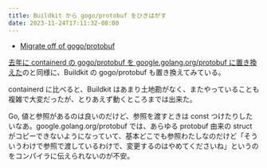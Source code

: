 ```yaml
---
title: Buildkit から gogo/protobuf をひきはがす
date: 2023-11-24T17:11:32-08:00
---
```


* [Migrate off of gogo/protobuf](https://github.com/moby/buildkit/pull/4422)

[去年に containerd の gogo/protobuf を google.golang.org/protobuf に置き換えた](https://github.com/containerd/containerd/pull/6841)のと同様に、Buildkit の gogo/protobuf も置き換えてみている。

containerd に比べると、Buildkit はあまり土地勘がなく、またやっていることも複雑で大変だったが、とりあえず動くところまでは出来た。

Go, 値と参照があるのは良いのだけど、参照を渡すときは const つけたりしたいなあ。google.golang.org/protobuf では、あらゆる protobuf 由来の struct がコピーできないようになっていて、基本どこでも参照わたしなのだけど「そういうわけで参照で渡しているわけで、変更するのはやめてくださいね」というのをコンパイラに伝えられないのが不安。
